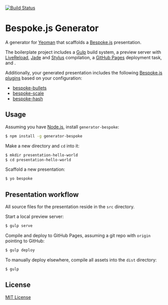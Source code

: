 [![Build Status](https://img.shields.io/travis/bespokejs/generator-bespoke/master.svg?style=flat-square)](http://travis-ci.org/bespokejs/generator-bespoke)

# Bespoke.js Generator

A generator for [Yeoman](http://yeoman.io) that scaffolds a [Bespoke.js](http://markdalgleish.com/projects/bespoke.js) presentation.

The boilerplate project includes a [Gulp](http://gulpjs.com) build system, a preview server with [LiveReload](http://livereload.com), [Jade](http://jade-lang.com) and [Stylus](http://learnboost.github.io/stylus) compilation, a [GitHub Pages](http://pages.github.com) deployment task, and .

Additionally, your generated presentation includes the following [Bespoke.js plugins](https://github.com/markdalgleish/bespoke.js#plugins) based on your configuration:

 - [bespoke-bullets](https://github.com/markdalgleish/bespoke-bullets)
 - [bespoke-scale](https://github.com/markdalgleish/bespoke-scale)
 - [bespoke-hash](https://github.com/markdalgleish/bespoke-hash)

## Usage

Assuming you have [Node.js](http://nodejs.org), install `generator-bespoke`:
```bash
$ npm install -g generator-bespoke
```

Make a new directory and `cd` into it:
```bash
$ mkdir presentation-hello-world
$ cd presentation-hello-world
```

Scaffold a new presentation:
```bash
$ yo bespoke
```

## Presentation workflow

All source files for the presentation reside in the `src` directory.

Start a local preview server:
```bash
$ gulp serve
```

Compile and deploy to GitHub Pages, assuming a git repo with `origin` pointing to GitHub:
```bash
$ gulp deploy
```

To manually deploy elsewhere, compile all assets into the `dist` directory:
```bash
$ gulp
```

## License
[MIT License](http://markdalgleish.mit-license.org)
